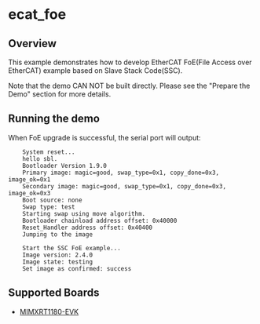 # ecat_foe

## Overview
This example demonstrates how to develop EtherCAT FoE(File Access over EtherCAT) example based on Slave Stack Code(SSC).

Note that the demo CAN NOT be built directly. Please see the "Prepare the Demo" section for more details.


## Running the demo
When FoE upgrade is successful, the serial port will output:

		System reset...
		hello sbl.
		Bootloader Version 1.9.0
		Primary image: magic=good, swap_type=0x1, copy_done=0x3, image_ok=0x1
		Secondary image: magic=good, swap_type=0x1, copy_done=0x3, image_ok=0x3
		Boot source: none
		Swap type: test
		Starting swap using move algorithm.
		Bootloader chainload address offset: 0x40000
		Reset_Handler address offset: 0x40400
		Jumping to the image

       	Start the SSC FoE example...
	   	Image version: 2.4.0
		Image state: testing
		Set image as confirmed: success

## Supported Boards
- [MIMXRT1180-EVK](../../_boards/evkmimxrt1180/ecat_examples/foe/example_board_readme.md)
